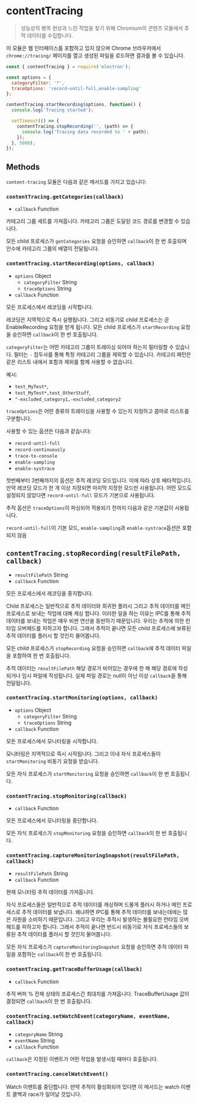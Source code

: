 ﻿# contentTracing

> 성능상의 병목 현상과 느린 작업을 찾기 위해 Chromium의 콘텐츠 모듈에서 추적 데이터를
수집합니다.

이 모듈은 웹 인터페이스를 포함하고 있지 않으며 Chrome 브라우저에서
`chrome://tracing/` 페이지를 열고 생성된 파일을 로드하면 결과를 볼 수 있습니다.

```javascript
const { contentTracing } = require('electron');

const options = {
  categoryFilter: '*',
  traceOptions: 'record-until-full,enable-sampling'
};

contentTracing.startRecording(options, function() {
  console.log('Tracing started');

  setTimeout(() => {
    contentTracing.stopRecording('', (path) => {
      console.log('Tracing data recorded to ' + path);
    });
  }, 5000);
});
```

## Methods

`content-tracing` 모듈은 다음과 같은 메서드를 가지고 있습니다:

### `contentTracing.getCategories(callback)`

* `callback` Function

카테고리 그룹 세트를 가져옵니다. 카테고리 그룹은 도달된 코드 경로를 변경할 수 있습니다.

모든 child 프로세스가 `getCategories` 요청을 승인하면 `callback`이 한 번 호출되며
인수에 카테고리 그룹의 배열이 전달됩니다.

### `contentTracing.startRecording(options, callback)`

* `options` Object
  * `categoryFilter` String
  * `traceOptions` String
* `callback` Function

모든 프로세스에서 레코딩을 시작합니다.

레코딩은 지역적으로 즉시 실행됩니다. 그리고 비동기로 child 프로세스는 곧
EnableRecording 요청을 받게 됩니다. 모든 child 프로세스가 `startRecording` 요청을
승인하면 `callback`이 한 번 호출됩니다.

`categoryFilter`는 어떤 카테고리 그룹이 트레이싱 되어야 하는지 필터링할 수 있습니다.
필터는 `-` 접두사를 통해 특정 카테고리 그룹을 제외할 수 있습니다. 카테고리 패턴은 같은
리스트 내에서 포함과 제외를 함께 사용할 수 없습니다.

예시:

* `test_MyTest*`,
* `test_MyTest*,test_OtherStuff`,
* `"-excluded_category1,-excluded_category2`

`traceOptions`은 어떤 종류의 트레이싱을 사용할 수 있는지 지정하고 콤마로 리스트를
구분합니다.

사용할 수 있는 옵션은 다음과 같습니다:

* `record-until-full`
* `record-continuously`
* `trace-to-console`
* `enable-sampling`
* `enable-systrace`

첫번째부터 3번째까지의 옵션은 추적 레코딩 모드입니다. 이에 따라 상호 배타적입니다.
만약 레코딩 모드가 한 개 이상 지정되면 마지막 지정한 모드만 사용됩니다. 어떤 모드도
설정되지 않았다면 `record-until-full` 모드가 기본으로 사용됩니다.

추적 옵션은 `traceOptions`이 파싱되어 적용되기 전까지 다음과 같은 기본값이 사용됩니다.

`record-until-full`이 기본 모드, `enable-sampling`과 `enable-systrace`옵션은
포함되지 않음

## `contentTracing.stopRecording(resultFilePath, callback)`

* `resultFilePath` String
* `callback` Function

모든 프로세스에서 레코딩을 중지합니다.

Child 프로세스는 일반적으로 추적 데이터와 희귀한 플러시 그리고 추적 데이터를 메인
프로세스로 보내는 작업에 대해 캐싱 합니다. 이러한 일을 하는 이유는 IPC를 통해 추적
데이터를 보내는 작업은 매우 비싼 연산을 동반하기 때문입니다. 우리는 추적에 의한 런타임
오버헤드를 피하고자 합니다. 그래서 추적이 끝나면 모든 child 프로세스에 보류된 추적
데이터를 플러시 할 것인지 물어봅니다.

모든 child 프로세스가 `stopRecording` 요청을 승인하면 `callback`에 추적 데이터
파일을 포함하여 한 번 호출됩니다.

추적 데이터는 `resultFilePath` 해당 경로가 비어있는 경우에 한 해 해당 경로에
작성되거나 임시 파일에 작성됩니다. 실제 파일 경로는 null이 아닌 이상 `callback`을
통해 전달됩니다.

### `contentTracing.startMonitoring(options, callback)`

* `options` Object
  * `categoryFilter` String
  * `traceOptions` String
* `callback` Function

모든 프로세스에서 모니터링을 시작합니다.

모니터링은 지역적으로 즉시 시작됩니다. 그리고 이내 자식 프로세스들이
`startMonitoring` 비동기 요청을 받습니다.

모든 자식 프로세스가 `startMonitoring` 요청을 승인하면 `callback`이 한 번 호출됩니다.

### `contentTracing.stopMonitoring(callback)`

* `callback` Function

모든 프로세스에서 모니터링을 중단합니다.

모든 자식 프로세스가 `stopMonitoring` 요청을 승인하면 `callback`이 한 번 호출됩니다.

### `contentTracing.captureMonitoringSnapshot(resultFilePath, callback)`

* `resultFilePath` String
* `callback` Function

현재 모니터링 추적 데이터를 가져옵니다.

자식 프로세스들은 일반적으로 추적 데이터를 캐싱하며 드물게 플러시 하거나 메인
프로세스로 추적 데이터를 보냅니다. 왜냐하면 IPC를 통해 추적 데이터를 보내는데에는
많은 자원을 소비하기 때문입니다. 그리고 우리는 추적시 발생하는 불필요한 런타임
오버헤드를 피하고자 합니다. 그래서 추적이 끝나면 반드시 비동기로 자식 프로세스들의
보류된 추적 데이터를 플러시 할 것인지 물어봅니다.

모든 자식 프로세스가 `captureMonitoringSnapshot` 요청을 승인하면 추적 데이터 파일을
포함하는 `callback`이 한 번 호출됩니다.

### `contentTracing.getTraceBufferUsage(callback)`

* `callback` Function

추적 버퍼 % 전체 상태의 프로세스간 최대치를 가져옵니다. TraceBufferUsage 값이
결정되면 `callback`이 한 번 호출됩니다.

### `contentTracing.setWatchEvent(categoryName, eventName, callback)`

* `categoryName` String
* `eventName` String
* `callback` Function

`callback`은 지정된 이벤트가 어떤 작업을 발생시킬 때마다 호출됩니다.

### `contentTracing.cancelWatchEvent()`

Watch 이벤트를 중단합니다. 만약 추적이 활성화되어 있다면 이 메서드는 watch 이벤트
콜백과 race가 일어날 것입니다.
